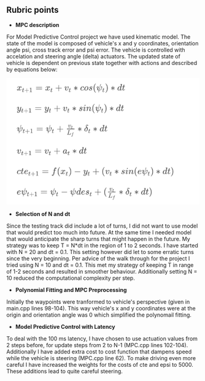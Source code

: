 ## Rubric points

- **MPC description**

For Model Predictive Control project we have used kinematic model. The state of the model is composed of vehicle's x and y coordinates,  orientation angle psi, cross track error and psi error. The vehicle is controlled with accelation and steering angle (delta) actuators. The updated state of vehicle is dependent on previous state together with actions and described by equations below: 

![equations](./eqns.png)


- **Selection of N and dt**

Since the testing track did include a lot of turns, I did not want to use model that would predict too much into future. At the same time I needed model that would anticipate the sharp turns that might happen in the future. My strategy was to keep T = N*dt in the region of 1 to 2 seconds. I have started with N = 20 and dt = 0.1. This setting however did let to some erratic turns since the very beginning. Per advice of the walk through for the project I tried using N = 10 and dt = 0.1. This met my strategy of keeping T in range of 1-2 seconds and resulted in smoother behaviour. Additionally setting N = 10 reduced the computational complexity per step. 

- **Polynomial Fitting and MPC Preprocessing**

Initially the waypoints were tranformed to vehicle's perspective (given in main.cpp lines 98-104). This way vehicle's x and y coordinates were at the origin and orientation angle was 0 which simplified the polynomail fitting. 

- **Model Predictive Control with Latency**

To deal with the 100 ms latency, I have chosen to use actuation values from 2 steps before, for update steps from 2 to N-1 (MPC.cpp lines 102-104).  Additionally I have added extra cost to cost function that dampens speed while the vehicle is steering (MPC.cpp line 62). To make driving even more careful I have increased the weights for the costs of cte and epsi to 5000. These additions lead to quite careful steering. 

